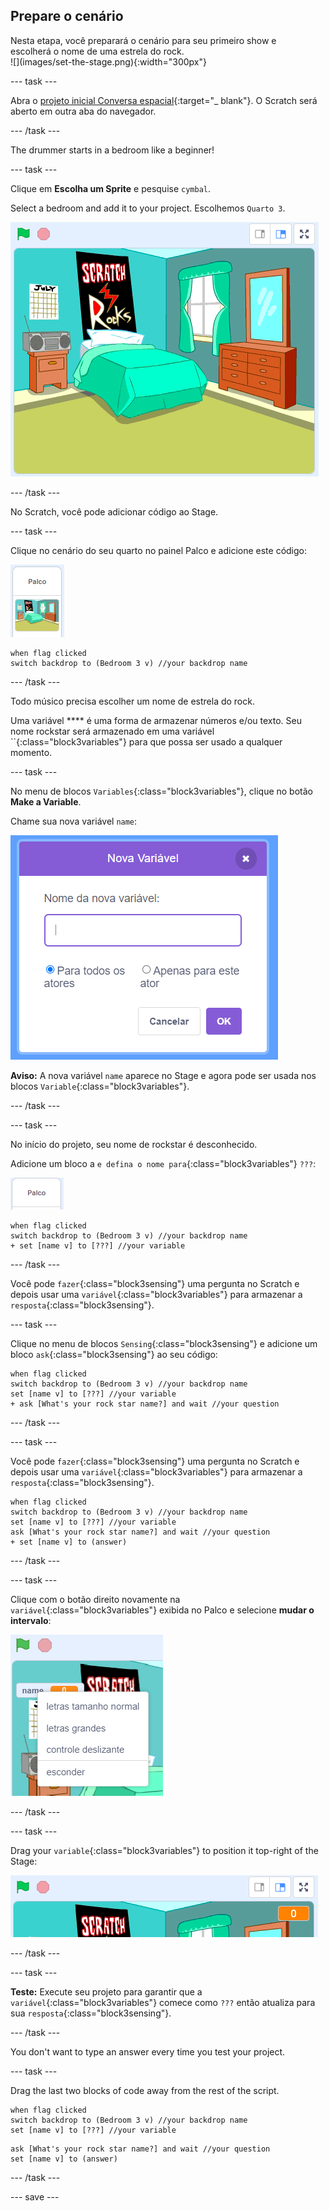 ## Prepare o cenário

<div style="display: flex; flex-wrap: wrap">
<div style="flex-basis: 200px; flex-grow: 1; margin-right: 15px;">
Nesta etapa, você preparará o cenário para seu primeiro show e escolherá o nome de uma estrela do rock.
</div>
<div>
![](images/set-the-stage.png){:width="300px"}
</div>
</div>

--- task ---

Abra o [projeto inicial Conversa espacial](https://scratch.mit.edu/projects/535783147/editor){:target="_ blank"}. O Scratch será aberto em outra aba do navegador.

--- /task ---

The drummer starts in a bedroom like a beginner!

--- task ---

Clique em **Escolha um Sprite** e pesquise `cymbal`.

Select a bedroom and add it to your project. Escolhemos `Quarto 3`.

![O Palco mostrando o cenário jurassic.](images/bedroom3.png)

--- /task ---

No Scratch, você pode adicionar código ao Stage.

--- task ---

Clique no cenário do seu quarto no painel Palco e adicione este código:

![A miniatura do pano de fundo no painel do cenário.](images/bedroom-icon.png)

```blocks3
when flag clicked
switch backdrop to (Bedroom 3 v) //your backdrop name
```

--- /task ---

Todo músico precisa escolher um nome de estrela do rock.

Uma variável **** é uma forma de armazenar números e/ou texto. Seu nome rockstar será armazenado em uma variável ``{:class="block3variables"} para que possa ser usado a qualquer momento.

--- task ---

No menu de blocos `Variables`{:class="block3variables"}, clique no botão **Make a Variable**.

Chame sua nova variável `name`:

![A janela pop-up Nova variável com entrada de texto 'nome'.](images/new-variable.png)

**Aviso:** A nova variável `name` aparece no Stage e agora pode ser usada nos blocos `Variable`{:class="block3variables"}.

--- /task ---

--- task ---

No início do projeto, seu nome de rockstar é desconhecido.

Adicione um bloco a `e defina o nome para`{:class="block3variables"} `???`:

![](images/stage-icon.png)

```blocks3
when flag clicked
switch backdrop to (Bedroom 3 v) //your backdrop name
+ set [name v] to [???] //your variable
```

--- /task ---

Você pode `fazer`{:class="block3sensing"} uma pergunta no Scratch e depois usar uma `variável`{:class="block3variables"} para armazenar a `resposta`{:class="block3sensing"}.

--- task ---

Clique no menu de blocos `Sensing`{:class="block3sensing"} e adicione um bloco `ask`{:class="block3sensing"} ao seu código:

```blocks3
when flag clicked
switch backdrop to (Bedroom 3 v) //your backdrop name
set [name v] to [???] //your variable
+ ask [What's your rock star name?] and wait //your question
```

--- /task ---

--- task ---

Você pode `fazer`{:class="block3sensing"} uma pergunta no Scratch e depois usar uma `variável`{:class="block3variables"} para armazenar a `resposta`{:class="block3sensing"}.

```blocks3
when flag clicked
switch backdrop to (Bedroom 3 v) //your backdrop name
set [name v] to [???] //your variable
ask [What's your rock star name?] and wait //your question
+ set [name v] to (answer)
```

--- /task ---

--- task ---

Clique com o botão direito novamente na `variável`{:class="block3variables"} exibida no Palco e selecione **mudar o intervalo**:

![](images/large-readout.png)

--- /task ---

--- task ---

Drag your `variable`{:class="block3variables"} to position it top-right of the Stage:

![](images/repositioned-variable.png)

--- /task ---

--- task ---

**Teste:** Execute seu projeto para garantir que a `variável`{:class="block3variables"} comece como `???` então atualiza para sua `resposta`{:class="block3sensing"}.

--- /task ---

You don't want to type an answer every time you test your project.

--- task ---

Drag the last two blocks of code away from the rest of the script.

```blocks3
when flag clicked
switch backdrop to (Bedroom 3 v) //your backdrop name
set [name v] to [???] //your variable
```

```blocks3
ask [What's your rock star name?] and wait //your question
set [name v] to (answer)
```

--- /task ---

--- save ---
